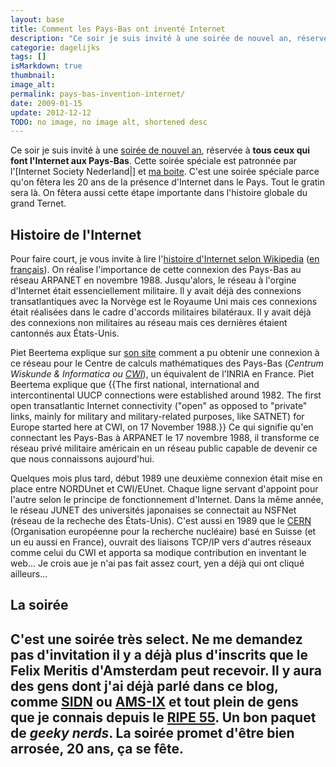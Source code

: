 ```yaml
---
layout: base
title: Comment les Pays-Bas ont inventé Internet
description: "Ce soir je suis invité à une soirée de nouvel an, réservée à tous ceux qui font l'Internet aux Pays-Bas. Cette soirée spéciale est patronnée par l'[Int"
categorie: dagelijks
tags: []
isMarkdown: true
thumbnail: 
image_alt: 
permalink: pays-bas-invention-internet/
date: 2009-01-15
update: 2012-12-12
TODO: no image, no image alt, shortened desc
---
```


Ce soir je suis invité à une [soirée de nouvel an](http://isoc.nl/activ/2009-nieuwjaar.htm), réservée à **tous ceux qui font l'Internet aux Pays-Bas**. Cette soirée spéciale est patronnée par l'[Internet Society Nederland|] et [ma boite](/mon-nouveau-boulot-3). C'est une soirée spéciale parce qu'on fêtera les 20 ans de la présence d'Internet dans le Pays. Tout le gratin sera là. On fêtera aussi cette étape importante dans l'histoire globale du grand Ternet.

## Histoire de l'Internet

Pour faire court, je vous invite à lire l'[histoire d'Internet selon Wikipedia](http://en.wikipedia.org/wiki/History_of_the_Internet#TCP.2FIP_becomes_worldwide) ([en français](http://fr.wikipedia.org/wiki/Histoire_d%27Internet)). On réalise l'importance de cette connexion des Pays-Bas au réseau ARPANET en novembre 1988. Jusqu'alors, le réseau à l'orgine d'Internet était essenciellement militaire. Il y avait déjà des connexions transatlantiques avec la Norvège est le Royaume Uni mais ces connexions était réalisées dans le cadre d'accords militaires bilatéraux. Il y avait déjà des connexions non militaires au réseau mais ces dernières étaient cantonnés aux États-Unis.

Piet Beertema explique sur [son site](http://www.godfatherof.nl/) comment a pu obtenir une connexion à ce réseau pour le Centre de calculs mathématiques des Pays-Bas (*Centrum Wiskunde & Informatica ou [CWI](http://www.cwi.nl/)*), un équivalent de l'INRIA en France.
Piet Beertema explique que {{The first national, international and intercontinental UUCP connections were established around 1982. The first open transatlantic Internet connectivity ("open" as opposed to "private" links, mainly for military and military-related purposes, like SATNET) for Europe started here at CWI, on 17 November 1988.}} Ce qui signifie qu'en connectant les Pays-Bas à ARPANET le 17 novembre 1988, il transforme ce réseau privé militaire américain en un réseau public capable de devenir ce que nous connaissons aujourd'hui.

Quelques mois plus tard, début 1989 une deuxième connexion était mise en place entre NORDUnet et CWI/EUnet. Chaque ligne servant d'appoint pour l'autre selon le principe de fonctionnement d'Internet. Dans la même année, le réseau JUNET des universités japonaises se connectait au NSFNet (réseau de la recheche des États-Unis). C'est aussi en 1989 que le [CERN](http://www.cern.ch/) (Organisation européenne pour la recherche nucléaire) basé en Suisse (et un eu aussi en France), ouvrait des liaisons TCP/IP vers d'autres réseaux comme celui du CWI et apporta sa modique contribution en inventant le web... Je crois aue je n'ai pas fait assez court, yen a déjà qui ont cliqué ailleurs...

## La soirée
C'est une soirée très select. Ne me demandez pas d'invitation il y a déjà plus d'inscrits que le Felix Meritis d'Amsterdam peut recevoir. Il y aura des gens dont j'ai déjà parlé dans ce blog, comme [SIDN](/trois-millions-de-domaines) ou [AMS-IX](/amsterdam-premier-point-d-echange-du-monde) et tout plein de gens que je connais depuis le [RIPE 55](/c-etait-ripe-55-meeting). Un bon paquet de *geeky nerds*. La soirée promet d'être bien arrosée, 20 ans, ça se fête.
---